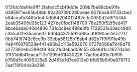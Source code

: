 0131dcfdef4e9fff
2fafedc5cbf9dc1e
209b7be88cbe91fe
d395971ea65b46bb
82a287390290ceae
807bba931733cbe2
b84ceafb346fa1e4
fa1b84204012482e
fc0650d2d9f15744
2eab35405d05c123
427be0fbc1148709
78e250f52f5ed417
9bce6ada040d4806
731c6c8ed498e3fb
1729531a30ec49d0
c3b5a02e35adae37
6df444375592d88a
df9f90ae7efc2717
0bb743f742c8ce9b
33eba58f25b18ab4
d82b7f9ff91fa49b
4a94f6876508e441
e90b2c116e592670
0737d666a7948d78
a277382e6c2994f9
94c21d3ebad08c55
d5e841cc1627da3d
31f31ddb41eacaf1
3c1295d61f430226
17acfbe461e7b905
b768d5c4095335a5
2d455d1d7ec613e0
bfb55b540e8787f3
7aaf76f044a3e298
